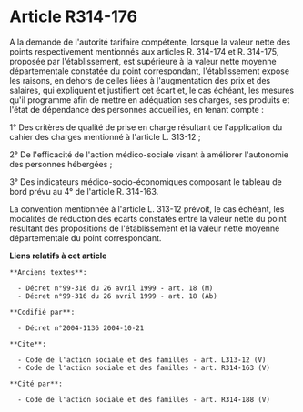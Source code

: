 # Article R314-176

A la demande de l'autorité tarifaire compétente, lorsque la valeur nette des points respectivement mentionnés aux articles R.
314-174 et R. 314-175, proposée par l'établissement, est supérieure à la valeur nette moyenne départementale constatée du
point correspondant, l'établissement expose les raisons, en dehors de celles liées à l'augmentation des prix et des salaires,
qui expliquent et justifient cet écart et, le cas échéant, les mesures qu'il programme afin de mettre en adéquation ses
charges, ses produits et l'état de dépendance des personnes accueillies, en tenant compte : 

1° Des critères de qualité de prise en charge résultant de l'application du cahier des charges mentionné à l'article L.
313-12 ; 

2° De l'efficacité de l'action médico-sociale visant à améliorer l'autonomie des personnes hébergées ; 

3° Des indicateurs médico-socio-économiques composant le tableau de bord prévu au 4° de l'article R. 314-163. 

La convention mentionnée à l'article L. 313-12 prévoit, le cas échéant, les modalités de réduction des écarts constatés entre
la valeur nette du point résultant des propositions de l'établissement et la valeur nette moyenne départementale du point
correspondant.

**Liens relatifs à cet article**

	**Anciens textes**:

	  - Décret n°99-316 du 26 avril 1999 - art. 18 (M)
	  - Décret n°99-316 du 26 avril 1999 - art. 18 (Ab)

	**Codifié par**:

	  - Décret n°2004-1136 2004-10-21

	**Cite**:

	  - Code de l'action sociale et des familles - art. L313-12 (V)
	  - Code de l'action sociale et des familles - art. R314-163 (V)

	**Cité par**:

	  - Code de l'action sociale et des familles - art. R314-188 (V)
